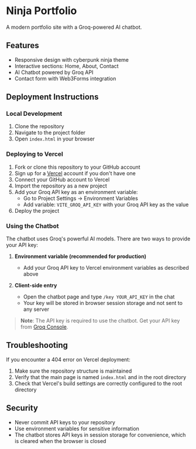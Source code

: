 # Ninja Portfolio

A modern portfolio site with a Groq-powered AI chatbot.

## Features

- Responsive design with cyberpunk ninja theme
- Interactive sections: Home, About, Contact
- AI Chatbot powered by Groq API
- Contact form with Web3Forms integration

## Deployment Instructions

### Local Development

1. Clone the repository
2. Navigate to the project folder
3. Open `index.html` in your browser

### Deploying to Vercel

1. Fork or clone this repository to your GitHub account
2. Sign up for a [Vercel](https://vercel.com) account if you don't have one
3. Connect your GitHub account to Vercel
4. Import the repository as a new project
5. Add your Groq API key as an environment variable:
   - Go to Project Settings → Environment Variables
   - Add variable: `VITE_GROQ_API_KEY` with your Groq API key as the value
6. Deploy the project

### Using the Chatbot

The chatbot uses Groq's powerful AI models. There are two ways to provide your API key:

1. **Environment variable (recommended for production)**
   - Add your Groq API key to Vercel environment variables as described above

2. **Client-side entry**
   - Open the chatbot page and type `/key YOUR_API_KEY` in the chat
   - Your key will be stored in browser session storage and not sent to any server

> **Note**: The API key is required to use the chatbot. Get your API key from [Groq Console](https://console.groq.com/keys).

## Troubleshooting

If you encounter a 404 error on Vercel deployment:
1. Make sure the repository structure is maintained
2. Verify that the main page is named `index.html` and in the root directory
3. Check that Vercel's build settings are correctly configured to the root directory

## Security

- Never commit API keys to your repository
- Use environment variables for sensitive information
- The chatbot stores API keys in session storage for convenience, which is cleared when the browser is closed 